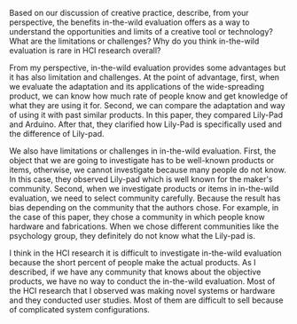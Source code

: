 Based on our discussion of creative practice, describe, from your perspective, the benefits in-the-wild evaluation offers as a way to understand the opportunities and limits of a creative tool or technology?
 What are the limitations or challenges? Why do you think in-the-wild evaluation is rare in HCI research overall?


From my perspective, in-the-wild evaluation provides some advantages but it has also limitation and challenges. At the point of advantage, first, when we evaluate the adaptation and its applications of the wide-spreading product, we can know how much rate of people know and get knowledge of what they are using it for. Second, we can compare the adaptation and way of using it with past similar products. In this paper, they compared Lily-Pad and Arduino. After that, they clarified how Lily-Pad is specifically used and the difference of Lily-pad.

We also have limitations or challenges in in-the-wild evaluation. First, the object that we are going to investigate has to be well-known products or items, otherwise, we cannot investigate because many people do not know. In this case, they observed Lily-pad which is well known for the maker's community. Second, when we investigate products or items in in-the-wild evaluation, we need to select community carefully. Because the result has bias depending on the community that the authors chose. For example, in the case of this paper, they chose a community in which people know hardware and fabrications. When we chose different communities like the psychology group, they definitely do not know what the Lily-pad is.

I think in the HCI research it is difficult to investigate in-the-wild evaluation because the short percent of people make the actual products. As I described, if we have any community that knows about the objective products, we have no way to conduct the in-the-wild evaluation. Most of the HCI research that I observed was making novel systems or hardware and they conducted user studies. Most of them are difficult to sell because of complicated system configurations.   
